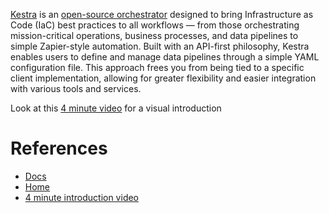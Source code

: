 [Kestra](https://kestra.io/) is an [open-source orchestrator](data_orchestrators.md) designed to bring Infrastructure as Code (IaC) best practices to all workflows — from those orchestrating mission-critical operations, business processes, and data pipelines to simple Zapier-style automation. Built with an API-first philosophy, Kestra enables users to define and manage data pipelines through a simple YAML configuration file. This approach frees you from being tied to a specific client implementation, allowing for greater flexibility and easier integration with various tools and services.

Look at this [4 minute video](https://www.youtube.com/watch?v=h-P0eK2xN58) for a visual introduction

# References
- [Docs](https://kestra.io/docs/getting-started)
- [Home](https://kestra.io/)
- [4 minute introduction video](https://www.youtube.com/watch?v=h-P0eK2xN58)
